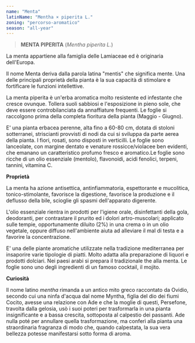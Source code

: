 ```yaml
---
name: "Menta"
latinName: "Mentha × piperita L."
zoning: "percorso-aromatico"
season: "all-year"
---
```


> **MENTA PIPERITA** (*Mentha piperita L.*)

La menta appartiene alla famiglia delle Lamiaceae ed è originaria
dell'Europa.

Il nome Menta deriva dalla parola latina "mentis" che significa mente.
Una delle principali proprietà della pianta è la sua capacità di
stimolare e fortificare le funzioni intellettive.

La menta piperita è un'erba aromatica molto resistente ed infestante
che cresce ovunque. Tollera suoli sabbiosi e l\'esposizione in
pieno sole, che deve essere controbilanciata da annaffiature frequenti.
Le foglie si raccolgono prima della completa fioritura della pianta
(Maggio - Giugno).

E' una pianta erbacea perenne, alta fino a 60-80 cm, dotata di stoloni
sotterranei, striscianti provvisti di nodi da cui si sviluppa da parte
aerea della pianta. I fiori, rosati, sono disposti in verticilli. Le
foglie sono lanceolate, con margine dentato e venature rossicce/violacee
ben evidenti, che emanano un caratteristico profumo fresco e
aromatico.Le foglie sono ricche di un olio essenziale (mentolo),
flavonoidi, acidi fenolici, terpeni, tannini, vitamina C.

**Proprietà**

La menta ha azione antisettica, antinfiammatoria, espettorante e
mucolitica, tonico-stimolante, favorisce la digestione, favorisce la
produzione e il deflusso della bile, scioglie gli spasmi dell'apparato
digerente.

L'olio essenziale rientra in prodotti per l'igiene orale, disinfettanti
della gola, deodoranti, per contrastare il prurito ed i dolori
artro-muscolari; applicato sulle tempie, opportunamente diluito (2%) in
una crema o in un olio vegetale, oppure diffuso nell'ambiente aiuta ad
alleviare il mal di testa e a favorire la concentrazione.

E' una delle piante aromatiche utilizzate nella tradizione mediterranea
per insaporire varie tipologie di piatti. Molto adatta alla preparazione
di liquori e prodotti dolciari. Nei paesi arabi si prepara il
tradizionale the alla menta. Le foglie sono uno degli ingredienti di un
famoso cocktail, il mojito.

**Curiosità**

Il nome latino *mentha* rimanda a un antico mito greco raccontato da
Ovidio, secondo cui una ninfa d'acqua dal nome Myntha, figlia del dio
dei fiumi Cocito, avesse una relazione con Ade e che la moglie di
questi, Persefone, travolta dalla gelosia, usò i suoi poteri per
trasformarla in una pianta insignificante e a bassa crescita, sottoposta
al calpestio dei passanti. Ade nulla poté per annullare quella
trasformazione, ma conferì alla pianta una straordinaria fragranza di
modo che, quando calpestata, la sua vera bellezza potesse manifestarsi
sotto forma di aroma.
